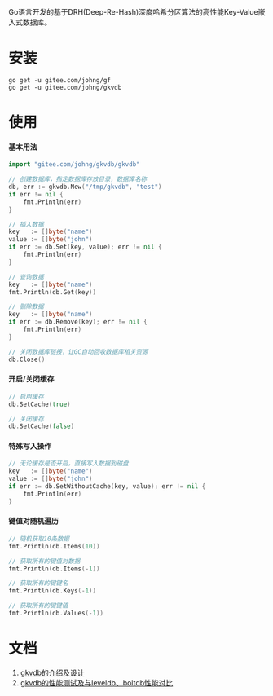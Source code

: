 Go语言开发的基于DRH(Deep-Re-Hash)深度哈希分区算法的高性能Key-Value嵌入式数据库。

# 安装
```
go get -u gitee.com/johng/gf
go get -u gitee.com/johng/gkvdb
````


# 使用
#### 基本用法
```go
import "gitee.com/johng/gkvdb/gkvdb"

// 创建数据库，指定数据库存放目录，数据库名称
db, err := gkvdb.New("/tmp/gkvdb", "test")
if err != nil {
    fmt.Println(err)
}

// 插入数据
key   := []byte("name")
value := []byte("john")
if err := db.Set(key, value); err != nil {
    fmt.Println(err)
}

// 查询数据
key   := []byte("name")
fmt.Println(db.Get(key))

// 删除数据
key   := []byte("name")
if err := db.Remove(key); err != nil {
    fmt.Println(err)
}

// 关闭数据库链接，让GC自动回收数据库相关资源
db.Close()
```


#### 开启/关闭缓存
```go
// 启用缓存
db.SetCache(true)

// 关闭缓存
db.SetCache(false)
```


#### 特殊写入操作
```go
// 无论缓存是否开启，直接写入数据到磁盘
key   := []byte("name")
value := []byte("john")
if err := db.SetWithoutCache(key, value); err != nil {
    fmt.Println(err)
}
```


#### 键值对随机遍历
```go
// 随机获取10条数据
fmt.Println(db.Items(10))

// 获取所有的键值对数据
fmt.Println(db.Items(-1))

// 获取所有的键键名
fmt.Println(db.Keys(-1))

// 获取所有的键键值
fmt.Println(db.Values(-1))
```

# 文档
1. [gkvdb的介绍及设计](http://johng.cn/gkvdb-brief/)
1. [gkvdb的性能测试及与leveldb、boltdb性能对比](http://johng.cn/gkvdb-performance-test/)
